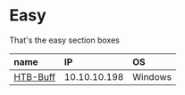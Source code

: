 # Easy

That's the easy section boxes

| name | IP | OS |
| :--- | :--- | :--- |
| [HTB-Buff](https://github.com/Dec1pher445/HTB-writeups/tree/8bb4ef5bfc934cd35e648ebcb803660eb90abe41/windows-boxes/easy/buff.md) | 10.10.10.198 | Windows |

